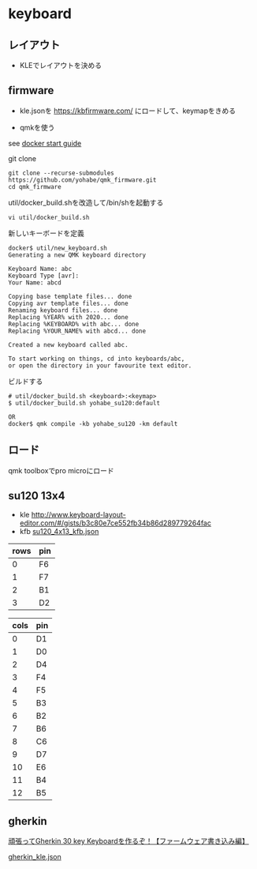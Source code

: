 # keyboard

## レイアウト
* KLEでレイアウトを決める


## firmware
* kle.jsonを https://kbfirmware.com/ にロードして、keymapをきめる

* qmkを使う

see [docker start guide](https://docs.qmk.fm/#/getting_started_docker?id=docker-quick-start)

git clone
```
git clone --recurse-submodules https://github.com/yohabe/qmk_firmware.git
cd qmk_firmware
```

util/docker_build.shを改造して/bin/shを起動する
```
vi util/docker_build.sh
```


新しいキーボードを定義
```
docker$ util/new_keyboard.sh
Generating a new QMK keyboard directory

Keyboard Name: abc
Keyboard Type [avr]:
Your Name: abcd

Copying base template files... done
Copying avr template files... done
Renaming keyboard files... done
Replacing %YEAR% with 2020... done
Replacing %KEYBOARD% with abc... done
Replacing %YOUR_NAME% with abcd... done

Created a new keyboard called abc.

To start working on things, cd into keyboards/abc,
or open the directory in your favourite text editor.
```

ビルドする
```
# util/docker_build.sh <keyboard>:<keymap>
$ util/docker_build.sh yohabe_su120:default

OR
docker$ qmk compile -kb yohabe_su120 -km default
```


## ロード
qmk toolboxでpro microにロード

## su120 13x4
* kle http://www.keyboard-layout-editor.com/#/gists/b3c80e7ce552fb34b86d289779264fac
* kfb [su120_4x13_kfb.json](./su120_4x13_kfb.json)

|rows|pin|
|--|--|
|0|F6|
|1|F7|
|2|B1|
|3|D2|

|cols|pin|
|--|--|
|0|D1|
|1|D0|
|2|D4|
|3|F4|
|4|F5|
|5|B3|
|6|B2|
|7|B6|
|8|C6|
|9|D7|
|10|E6|
|11|B4|
|12|B5|

## gherkin
[頑張ってGherkin 30 key Keyboardを作るぞ！【ファームウェア書き込み編】](https://romly.com/archives/2017/11/gherkin_firmware.html)

[gherkin_kle.json](./gherkin_kle.json)




